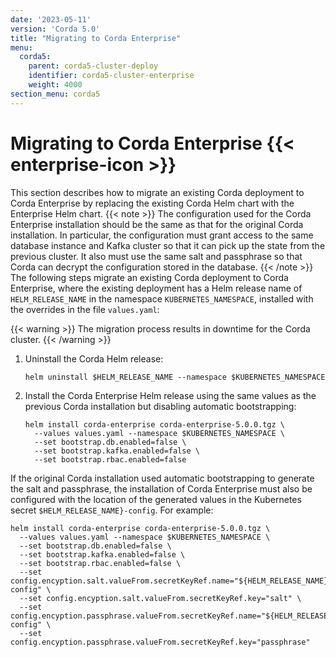 ```yaml
---
date: '2023-05-11'
version: 'Corda 5.0'
title: "Migrating to Corda Enterprise"
menu:
  corda5:
    parent: corda5-cluster-deploy
    identifier: corda5-cluster-enterprise
    weight: 4000
section_menu: corda5
---
```

# Migrating to Corda Enterprise {{< enterprise-icon >}} 

This section describes how to migrate an existing Corda deployment to Corda Enterprise by replacing the existing Corda Helm chart with the Enterprise Helm chart. 
{{< note >}}
The configuration used for the Corda Enterprise installation should be the same as that for the original Corda installation. In particular, the configuration must grant access to the same database instance and Kafka cluster so that it can pick up the state from the previous cluster. It also must use the same salt and passphrase so that Corda can decrypt the configuration stored in the database.
{{< /note >}}
The following steps migrate an existing Corda deployment to Corda Enterprise, where the existing deployment has a Helm release name of `HELM_RELEASE_NAME` in the namespace `KUBERNETES_NAMESPACE`, installed with the overrides in the file `values.yaml`:

{{< warning >}}
The migration process results in downtime for the Corda cluster. 
{{< /warning >}}

1. Uninstall the Corda Helm release:

   ```
   helm uninstall $HELM_RELEASE_NAME --namespace $KUBERNETES_NAMESPACE
   ```

2. Install the Corda Enterprise Helm release using the same values as the previous Corda installation but disabling automatic bootstrapping:

   ```
   helm install corda-enterprise corda-enterprise-5.0.0.tgz \
     --values values.yaml --namespace $KUBERNETES_NAMESPACE \
     --set bootstrap.db.enabled=false \
     --set bootstrap.kafka.enabled=false \
     --set bootstrap.rbac.enabled=false
   ```  

If the original Corda installation used automatic bootstrapping to generate the salt and passphrase, the installation of Corda Enterprise must also be configured with the location of the generated values in the Kubernetes secret `$HELM_RELEASE_NAME}-config`. For example:
```
helm install corda-enterprise corda-enterprise-5.0.0.tgz \
  --values values.yaml --namespace $KUBERNETES_NAMESPACE \
  --set bootstrap.db.enabled=false \
  --set bootstrap.kafka.enabled=false \
  --set bootstrap.rbac.enabled=false \
  --set config.encyption.salt.valueFrom.secretKeyRef.name="${HELM_RELEASE_NAME}-config" \
  --set config.encyption.salt.valueFrom.secretKeyRef.key="salt" \
  --set config.encyption.passphrase.valueFrom.secretKeyRef.name="${HELM_RELEASE_NAME}-config" \
  --set config.encyption.passphrase.valueFrom.secretKeyRef.key="passphrase"
  ```
